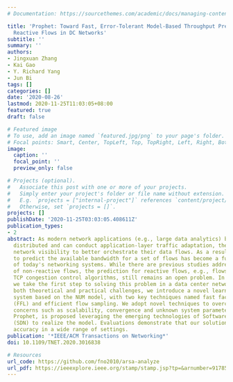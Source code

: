```yaml
---
# Documentation: https://sourcethemes.com/academic/docs/managing-content/

title: 'Prophet: Toward Fast, Error-Tolerant Model-Based Throughput Prediction for
  Reactive Flows in DC Networks'
subtitle: ''
summary: ''
authors:
- Jingxuan Zhang
- Kai Gao
- Y. Richard Yang
- Jun Bi
tags: []
categories: []
date: '2020-08-26'
lastmod: 2020-11-25T11:03:05+08:00
featured: true
draft: false

# Featured image
# To use, add an image named `featured.jpg/png` to your page's folder.
# Focal points: Smart, Center, TopLeft, Top, TopRight, Left, Right, BottomLeft, Bottom, BottomRight.
image:
  caption: ''
  focal_point: ''
  preview_only: false

# Projects (optional).
#   Associate this post with one or more of your projects.
#   Simply enter your project's folder or file name without extension.
#   E.g. `projects = ["internal-project"]` references `content/project/deep-learning/index.md`.
#   Otherwise, set `projects = []`.
projects: []
publishDate: '2020-11-25T03:03:05.408611Z'
publication_types:
- 2
abstract: As modern network applications (e.g., large data analytics) become more
  distributed and can conduct application-layer traffic adaptation, they demand better
  network visibility to better orchestrate their data flows. As a result, the ability
  to predict the available bandwidth for a set of flows has become a fundamental requirement
  of today's networking systems. While there are previous studies addressing the case
  of non-reactive flows, the prediction for reactive flows, e.g., flows managed by
  TCP congestion control algorithms, still remains an open problem. In this paper,
  we take the first step to solving this problem in a data center network. To address
  both theoretical and practical challenges, we introduce a novel learning-based prediction
  system based on the NUM model, with two key techniques named fast factor learning
  (FFL) and efficient flow sampling. We adopt novel techniques to overcome practical
  concerns such as scalability, convergence and unknown system parameters. A system,
  Prophet, is proposed leveraging the emerging technologies of Software Defined Networking
  (SDN) to realize the model. Evaluations demonstrate that our solution achieves significant
  accuracy in a wide range of settings.
publication: '*IEEE/ACM Transactions on Networking*'
doi: 10.1109/TNET.2020.3016838

# Resources
url_code: https://github.com/fno2010/arsa-analyze
url_pdf: https://ieeexplore.ieee.org/stamp/stamp.jsp?tp=&arnumber=9178502
---
```

